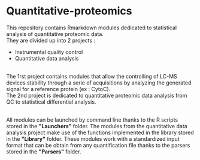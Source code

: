 # Quantitative-proteomics

This repository contains Rmarkdown modules dedicated to statistical analysis of quantitative proteomic data. <br/>
They are divided up into 2 projects : 
  - Instrumental quality control
  - Quantitative data analysis 
<br/>
The 1rst project contains modules that allow the controlling of LC-MS devices stability through a serie of acquisitions by analyzing the generated signal for a reference protein (ex : CytoC). <br/>
The 2nd project is dedicated to quantitative proteomic data analysis from QC to statistical differential analysis.
<br/>
<br/>

All modules can be launched by command line thanks to the R scripts stored in the **"Launchers"** folder. The modules from the quantitative data analysis project make use of the functions implemented in the library stored in the **"Library"** folder. These modules work with a standardized input format that can be obtain from any quantification file thanks to the parsers stored in the **"Parsers"** folder.
